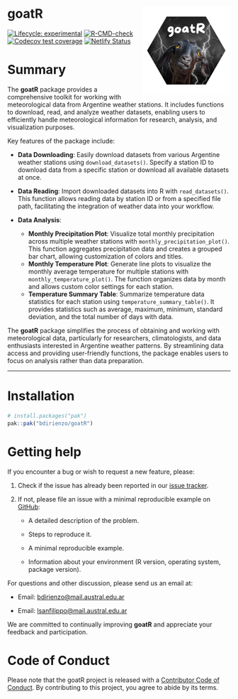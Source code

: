 
<!-- README.md is generated from README.Rmd. Please edit that file -->

# goatR <a href="goatR"><img src="dev/images/GOATR.png" alt="goatR logo" align="right" style="float: right; margin-left: 10px;" width="200"/></a>

<!-- badges: start -->

[![Lifecycle:
experimental](https://img.shields.io/badge/lifecycle-experimental-orange.svg)](https://lifecycle.r-lib.org/articles/stages.html#experimental)
[![R-CMD-check](https://github.com/bdirienzo/goatR/actions/workflows/R-CMD-check.yaml/badge.svg)](https://github.com/bdirienzo/goatR/actions/workflows/R-CMD-check.yaml)
[![Codecov test
coverage](https://codecov.io/gh/bdirienzo/goatR/graph/badge.svg)](https://app.codecov.io/gh/bdirienzo/goatR)
[![Netlify
Status](https://api.netlify.com/api/v1/badges/aac096d2-9071-4b1e-bff6-70804a0b94d0/deploy-status)](https://app.netlify.com/sites/goatr/deploys)

<!-- badges: end -->

# Summary

The **goatR** package provides a comprehensive toolkit for working with
meteorological data from Argentine weather stations. It includes
functions to download, read, and analyze weather datasets, enabling
users to efficiently handle meteorological information for research,
analysis, and visualization purposes.

Key features of the package include:

- **Data Downloading**: Easily download datasets from various Argentine
  weather stations using `download_datasets()`. Specify a station ID to
  download data from a specific station or download all available
  datasets at once.

- **Data Reading**: Import downloaded datasets into R with
  `read_datasets()`. This function allows reading data by station ID or
  from a specified file path, facilitating the integration of weather
  data into your workflow.

- **Data Analysis**:

  - **Monthly Precipitation Plot**: Visualize total monthly
    precipitation across multiple weather stations with
    `monthly_precipitation_plot()`. This function aggregates
    precipitation data and creates a grouped bar chart, allowing
    customization of colors and titles.
  - **Monthly Temperature Plot**: Generate line plots to visualize the
    monthly average temperature for multiple stations with
    `monthly_temperature_plot()`. The function organizes data by month
    and allows custom color settings for each station.
  - **Temperature Summary Table**: Summarize temperature data statistics
    for each station using `temperature_summary_table()`. It provides
    statistics such as average, maximum, minimum, standard deviation,
    and the total number of days with data.

The **goatR** package simplifies the process of obtaining and working
with meteorological data, particularly for researchers, climatologists,
and data enthusiasts interested in Argentine weather patterns. By
streamlining data access and providing user-friendly functions, the
package enables users to focus on analysis rather than data preparation.

------------------------------------------------------------------------

# Installation

``` r
# install.packages("pak")
pak::pak("bdirienzo/goatR")
```

# Getting help

If you encounter a bug or wish to request a new feature, please:

1.  Check if the issue has already been reported in our [issue
    tracker](https://github.com/bdirienzo/goatR/issues).

2.  If not, please file an issue with a minimal reproducible example on
    [GitHub](https://github.com/bdirienzo/goatR/issues):

    - A detailed description of the problem.

    - Steps to reproduce it.

    - A minimal reproducible example.

    - Information about your environment (R version, operating system,
      package version).

For questions and other discussion, please send us an email at:

- Email: <bdirienzo@mail.austral.edu.ar>

- Email: <lsanfilippo@mail.austral.edu.ar>

We are committed to continually improving **goatR** and appreciate your
feedback and participation.

# Code of Conduct

Please note that the goatR project is released with a [Contributor Code
of
Conduct](https://contributor-covenant.org/version/2/1/CODE_OF_CONDUCT.html).
By contributing to this project, you agree to abide by its terms.
